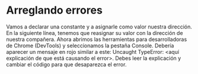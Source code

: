 # Arreglando errores

Vamos a declarar una constante y a asignarle como valor nuestra dirección. En la siguiente línea, tenemos que reasignar su valor con la dirección de nuestra compañera.
Ahora abrimos las herramientas para desarrolladoras de Chrome (DevTools) y seleccionamos la pestaña Console. Debería aparecer un mensaje en rojo similar a este: Uncaught TypeError: <aquí explicación de que está causando el error>.
Debes leer la explicación y cambiar el código para que desaparezca el error.
